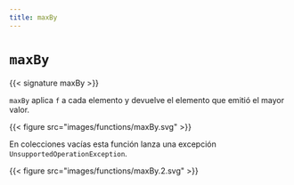 ```yaml
---
title: maxBy
---
```


# `maxBy`

{{< signature maxBy >}}

`maxBy` aplica `f` a cada elemento y devuelve el elemento que emitió el mayor valor.

{{< figure src="images/functions/maxBy.svg" >}}

En colecciones vacías esta función lanza una excepción `UnsupportedOperationException`.

{{< figure src="images/functions/maxBy.2.svg" >}}
